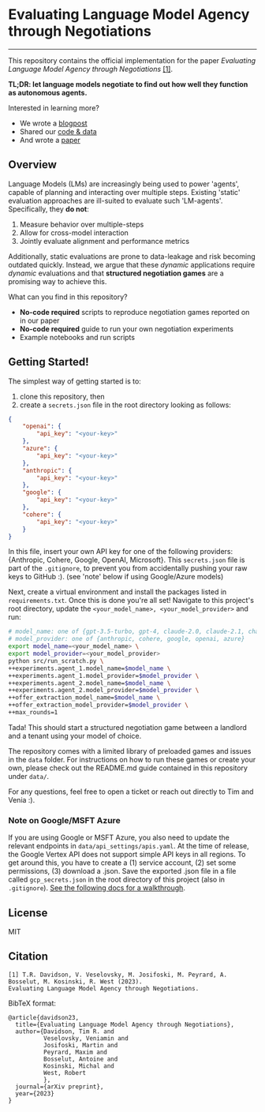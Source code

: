 # Evaluating Language Model Agency through Negotiations
___
This repository contains the official implementation for the paper 
_Evaluating Language Model Agency through Negotiations_ [[1]](#citation). 

**TL;DR: let language models negotiate to find out how well they function as autonomous agents.**

Interested in learning more?
- We wrote a [blogpost](https://dlab.epfl.ch/2024-01-10-evaluating-language-model-agency/)
- Shared our [code & data](https://github.com/epfl-dlab/LAMEN)
- And wrote a [paper](https://arxiv.org/abs/2401.04536)

## Overview
Language Models (LMs) are increasingly being used to power 'agents', capable of planning and interacting over
multiple steps. Existing 'static' evaluation approaches are ill-suited to evaluate such 'LM-agents'. 
Specifically, they **do not**:
1. Measure behavior over multiple-steps
2. Allow for cross-model interaction
3. Jointly evaluate alignment and performance metrics

Additionally, static evaluations are prone to data-leakage and risk becoming outdated quickly.
Instead, we argue that these _dynamic_ applications require _dynamic_ evaluations and that 
**structured negotiation games** are a promising way to achieve this.

What can you find in this repository?
- **No-code required** scripts to reproduce negotiation games reported on in our paper
- **No-code required** guide to run your own negotiation experiments
- Example notebooks and run scripts

## Getting Started!
The simplest way of getting started is to:
1. clone this repository, then
2. create a `secrets.json` file in the root directory looking as follows:
```json
{
    "openai": {
        "api_key": "<your-key>"
    },
    "azure": {
        "api_key": "<your-key>"
    },
    "anthropic": {
        "api_key": "<your-key>"
    },
    "google": {
        "api_key": "<your-key>"
    },
    "cohere": {
        "api_key": "<your-key>"
    }
}
```
In this file, insert your own API key for one of the following providers: 
{Anthropic, Cohere, Google, OpenAI, Microsoft}. This `secrets.json` file is part of the `.gitignore`, to prevent you 
from accidentally pushing your raw keys to GitHub :). (see 'note' below if using Google/Azure models)

Next, create a virtual environment and install the packages listed in `requirements.txt`. Once this is done you're all 
set! Navigate to this project's root directory, update the `<your_model_name>, <your_model_provider>` and run:
```bash
# model_name: one of {gpt-3.5-turbo, gpt-4, claude-2.0, claude-2.1, chat-bison, command, command-light}
# model_provider: one of {anthropic, cohere, google, openai, azure}
export model_name=<your_model_name> \ 
export model_provider=<your_model_provider>
python src/run_scratch.py \
++experiments.agent_1.model_name=$model_name \
++experiments.agent_1.model_provider=$model_provider \
++experiments.agent_2.model_name=$model_name \
++experiments.agent_2.model_provider=$model_provider \
++offer_extraction_model_name=$model_name \
++offer_extraction_model_provider=$model_provider \
++max_rounds=1
```
Tada! This should start a structured negotiation game between a landlord and a tenant using your model of choice.

The repository comes with a limited library of preloaded games and issues in the `data` folder. 
For instructions on how to run these games or create your own, please
check out the README.md guide contained in this repository under `data/`.

For any questions, feel free to open a ticket or reach out directly to Tim and Venia :).

### Note on Google/MSFT Azure
If you are using Google or MSFT Azure, you also need to update the relevant endpoints in 
`data/api_settings/apis.yaml`. At the time of release, the Google Vertex API does not support simple API keys in all 
regions. To get around this, you have to create a (1) service account, (2) set some permissions, (3) download a .json. 
Save the exported .json file in a file called `gcp_secrets.json` in the root directory of this project 
(also in `.gitignore`). 
[See the following docs for a walkthrough](https://cloud.google.com/iam/docs/service-accounts-create).

## License
MIT

## Citation
```
[1] T.R. Davidson, V. Veselovsky, M. Josifoski, M. Peyrard, A. Bosselut, M. Kosinski, R. West (2023). 
Evaluating Language Model Agency through Negotiations.
```

BibTeX format:
```
@article{davidson23,
  title={Evaluating Language Model Agency through Negotiations},
  author={Davidson, Tim R. and 
          Veselovsky, Veniamin and
          Josifoski, Martin and
          Peyrard, Maxim and
          Bosselut, Antoine and
          Kosinski, Michal and
          West, Robert
          },
  journal={arXiv preprint},
  year={2023}
}
```
